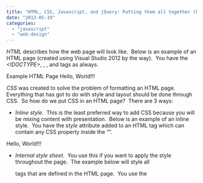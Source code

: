 ```yaml
---
title: "HTML, CSS, Javascript, and jQuery: Putting them all together (Part 1)"
date: "2013-05-19"
categories: 
  - "javascript"
  - "web-design"
---
```


_HTML_ describes how the web page will look like.  Below is an example of an HTML page (created using Visual Studio 2012 by the way).  You have the _<!DOCTYPE>_, _<html>_, _<head>_, and _<body>_ tags as always.

<!DOCTYPE html\>  
<html xmlns\="http://www.w3.org/1999/xhtml"\>  
<head\>  
    <title\>Example HTML Page</title\>  
</head\>  
<body\>  
    <p\> Hello, World!!! </p\>  
</body\>  
</html\>   

  

_CSS_ was created to solve the problem of formatting an HTML page.  Everything that has got to do with style and layout should be done through CSS.  So how do we put CSS in an HTML page?  There are 3 ways:

- _Inline style_.  This is the least preferred way to add CSS because you will be mixing content with presentation.  Below is an example of an inline style.  You have the _style_ attribute added to an HTML tag which can contain any CSS property inside the “”.

<p style\="font-weight: bold; color: #0000FF"\>  
    Hello, World!!!  
</p\>

  

- _Internal style sheet_.  You use this if you want to apply the style throughout the page.  The example below will style all _<p>_ tags that are defined in the HTML page.  You use the _<style>_ tag under the _<head>_ section of the HTML page to contain your CSS declarations.

<head\>  
    <style type\="text/css"\>  
        p {  
            font-family: Arial, Helvetica, sans-serif;  
            font-style: italic;  
            color: #00FF00;  
        }  
    </style\>  
</head\>

  

- _External style sheet_.  This is the preferred method.  Not only is the presentation separate from the content, but it can be reused in other HTML pages.  Below is how you add an external style sheet to an HTML page.  You use the _<link>_ tag under the _<head>_ section of the HTML page.

<head\>  
    <link href\="MyStyleSheet.css" rel\="stylesheet" type\="text/css" />  
</head\>

  

The file _MyStyleSheet.css_ contains the following CSS declarations:

p {border-style: solid; background-color: #00FF00;}

  

_What if we have a CSS property declared in more than one place?_  If that happens, overriding will take place, with the inline style being the highest priority overriding the ones declared in both the internal or external style sheet, with internal style sheet second, and external style sheet third.  Also, if you place the _<link>_ tag after the _<style>_ tag, the external style sheet will override the internal style sheet.

_What is the syntax for declaring CSS property then?_  Easy.  You just have to specify a _selector_ and one or more _declarations_.  Selector would be, in our example above, _p_, an HTML tag.  It can also be the tag's attribute _id_ or _class_, or many others as well which I will be discussing on another post geared towards CSS.

Declarations are the _name: value;_ pairs inside the curly braces _{}_.  In our example above, declarations would be the _{border-style: solid; background-color: #00FF00;}_.  You can see the CSS property _border-style_ is set to _solid_ value.

[W3Schools](http://www.w3schools.com/) has a nice visual way of explaining the CSS syntax:

![]({{ site.baseurl }}/assets/images/selector.gif)



So that’s it for HTML and CSS.  On my next post, I will be talking about the _Javascript_ and _jQuery_ part.
